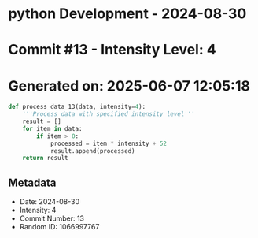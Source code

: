 ﻿# python Development - 2024-08-30
# Commit #13 - Intensity Level: 4
# Generated on: 2025-06-07 12:05:18
```python
def process_data_13(data, intensity=4):
    '''Process data with specified intensity level'''
    result = []
    for item in data:
        if item > 0:
            processed = item * intensity + 52
            result.append(processed)
    return result
```
## Metadata
- Date: 2024-08-30
- Intensity: 4
- Commit Number: 13
- Random ID: 1066997767

